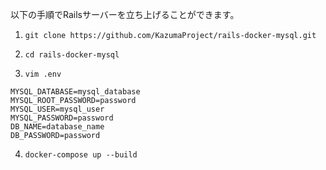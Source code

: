 以下の手順でRailsサーバーを立ち上げることができます。

1. `git clone https://github.com/KazumaProject/rails-docker-mysql.git`

2. `cd rails-docker-mysql`

3. `vim .env`
```
MYSQL_DATABASE=mysql_database
MYSQL_ROOT_PASSWORD=password
MYSQL_USER=mysql_user
MYSQL_PASSWORD=password
DB_NAME=database_name
DB_PASSWORD=password
```

4. `docker-compose up --build`
